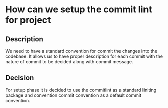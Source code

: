 # How can we setup the commit lint for project

## Description

We need to have a standard convention for commit the changes into the codebase. It allows us to have proper description for each commit with the nature of commit to be decided along with commit message.

## Decision

For setup phase it is decided to use the commitlint as a standard liniting package and convention commit convention as a default  commit convention. 
